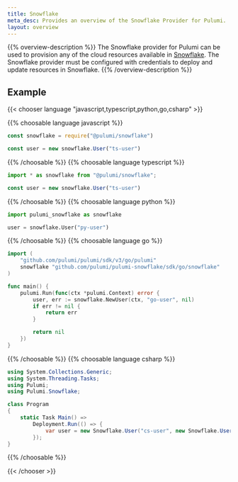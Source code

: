 ```yaml
---
title: Snowflake
meta_desc: Provides an overview of the Snowflake Provider for Pulumi.
layout: overview
---
```


{{% overview-description %}}
The Snowflake provider for Pulumi can be used to provision any of the cloud resources available in [Snowflake](https://www.snowflake.com/).
The Snowflake provider must be configured with credentials to deploy and update resources in Snowflake.
{{% /overview-description %}}

## Example

{{< chooser language "javascript,typescript,python,go,csharp" >}}

{{% choosable language javascript %}}

```javascript
const snowflake = require("@pulumi/snowflake")

const user = new snowflake.User("ts-user")
```

{{% /choosable %}}
{{% choosable language typescript %}}

```typescript
import * as snowflake from "@pulumi/snowflake";

const user = new snowflake.User("ts-user")
```

{{% /choosable %}}
{{% choosable language python %}}

```python
import pulumi_snowflake as snowflake

user = snowflake.User("py-user")
```

{{% /choosable %}}
{{% choosable language go %}}

```go
import (
	"github.com/pulumi/pulumi/sdk/v3/go/pulumi"
    snowflake "github.com/pulumi/pulumi-snowflake/sdk/go/snowflake"
)

func main() {
	pulumi.Run(func(ctx *pulumi.Context) error {
        user, err := snowflake.NewUser(ctx, "go-user", nil)
		if err != nil {
			return err
		}

		return nil
	})
}

```

{{% /choosable %}}
{{% choosable language csharp %}}

```csharp
using System.Collections.Generic;
using System.Threading.Tasks;
using Pulumi;
using Pulumi.Snowflake;

class Program
{
    static Task Main() =>
        Deployment.Run(() => {
            var user = new Snowflake.User("cs-user", new Snowflake.UserArgs{});
        });
}
```

{{% /choosable %}}

{{< /chooser >}}
